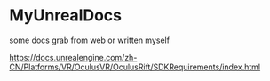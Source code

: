 # MyUnrealDocs
some docs grab from web or written myself

https://docs.unrealengine.com/zh-CN/Platforms/VR/OculusVR/OculusRift/SDKRequirements/index.html
